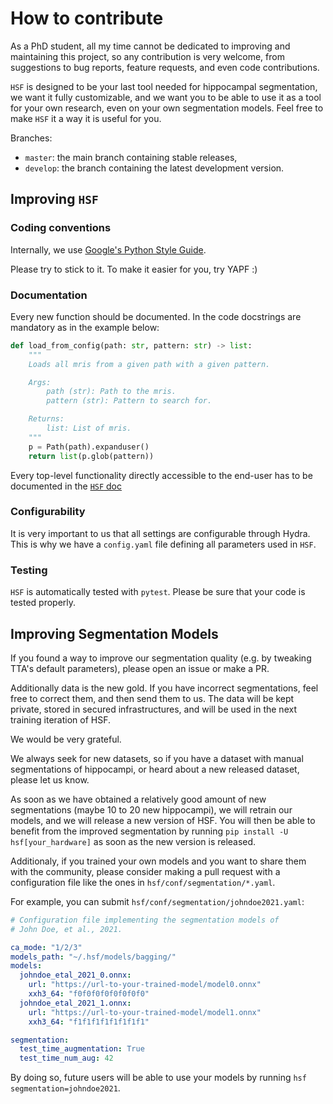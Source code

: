 # How to contribute

As a PhD student, all my time cannot be dedicated to improving and maintaining this project, so any contribution is very welcome,
from suggestions to bug reports, feature requests, and even code contributions.

`HSF` is designed to be your last tool needed for hippocampal segmentation, we want it fully customizable, and we want you to be able
to use it as a tool for your own research, even on your own segmentation models. Feel free to make `HSF` it a way it is useful for you.

Branches:

* `master`: the main branch containing stable releases,
* `develop`: the branch containing the latest development version.

## Improving `HSF`

### Coding conventions

Internally, we use [Google's Python Style Guide](https://google.github.io/styleguide/pyguide.html).

Please try to stick to it. To make it easier for you, try YAPF :)

### Documentation

Every new function should be documented. In the code docstrings are mandatory as in the example below:

```python
def load_from_config(path: str, pattern: str) -> list:
    """
    Loads all mris from a given path with a given pattern.

    Args:
        path (str): Path to the mris.
        pattern (str): Pattern to search for.

    Returns:
        list: List of mris.
    """
    p = Path(path).expanduser()
    return list(p.glob(pattern))
```

Every top-level functionality directly accessible to the end-user has to be documented in the [`HSF` doc](https://hsf.rtfd.io/)

### Configurability

It is very important to us that all settings are configurable through Hydra. This is why we have a `config.yaml` file defining all parameters
used in `HSF`.

### Testing

`HSF` is automatically tested with `pytest`. Please be sure that your code is tested properly.

## Improving Segmentation Models

If you found a way to improve our segmentation quality (e.g. by tweaking TTA's default parameters), please open an issue or make a PR.

Additionally data is the new gold. If you have incorrect segmentations, feel free to correct them, and then send them to us.
The data will be kept private, stored in secured infrastructures, and will be used in the next training iteration of HSF.

We would be very grateful.

We always seek for new datasets, so if you have a dataset with manual segmentations of hippocampi, or heard about a new released dataset, please let us know.

As soon as we have obtained a relatively good amount of new segmentations (maybe 10 to 20 new hippocampi), we will retrain our models, and we will release a new version of HSF.
You will then be able to benefit from the improved segmentation by running `pip install -U hsf[your_hardware]` as soon as the new version is released.

Additionaly, if you trained your own models and you want to share them with the community, please consider making a pull request with
a configuration file like the ones in `hsf/conf/segmentation/*.yaml`.

For example, you can submit `hsf/conf/segmentation/johndoe2021.yaml`:

```yaml
# Configuration file implementing the segmentation models of
# John Doe, et al., 2021.

ca_mode: "1/2/3"
models_path: "~/.hsf/models/bagging/"
models:
  johndoe_etal_2021_0.onnx:
    url: "https://url-to-your-trained-model/model0.onnx"
    xxh3_64: "f0f0f0f0f0f0f0f0"
  johndoe_etal_2021_1.onnx:
    url: "https://url-to-your-trained-model/model1.onnx"
    xxh3_64: "f1f1f1f1f1f1f1f1"

segmentation:
  test_time_augmentation: True
  test_time_num_aug: 42
```

By doing so, future users will be able to use your models by running `hsf segmentation=johndoe2021`.
